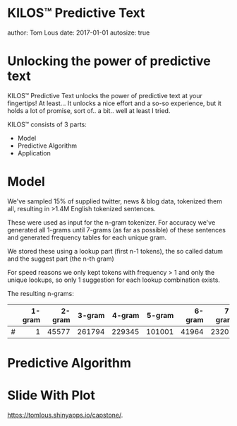 KILOS™ Predictive Text
========================================================
author: Tom Lous
date: 2017-01-01
autosize: true

Unlocking the power of predictive text
========================================================

KILOS™ Predictive Text unlocks the power of predictive text at your fingertips! 
At least... It unlocks a nice effort and a so-so experience, but it holds a lot of promise, sort of.. a bit.. well at least I tried.

KILOS™ consists of 3 parts:

- Model
- Predictive Algorithm
- Application

Model
========================================================

We've sampled 15% of supplied twitter, news & blog data, tokenized them all, resulting in >1.4M English tokenized sentences.

These were used as input for the n-gram tokenizer. For accuracy we've generated all 1-grams until 7-grams (as far as possible) of these sentences and generated frequency tables for each unique gram.

We stored these using a lookup part (first n-1 tokens), the so called datum and the suggest part (the n-th gram)

For speed reasons we only kept tokens with frequency > 1 and only the unique lookups, so only 1 suggestion for each lookup combination exists.

The resulting n-grams:


|   | 1-gram| 2-gram| 3-gram| 4-gram| 5-gram| 6-gram| 7-gram|
|:--|------:|------:|------:|------:|------:|------:|------:|
|#  |      1|  45577| 261794| 229345| 101001|  41964|  23201|

Predictive Algorithm
========================================================



Slide With Plot
========================================================



 <https://tomlous.shinyapps.io/capstone/>.
